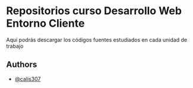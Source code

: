 
# Repositorios curso Desarrollo Web Entorno Cliente

Aquí podrás descargar los códigos fuentes estudiados en cada unidad de trabajo


## Authors

- [@calis307](https://github.com/calis307/calis307)




